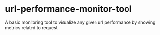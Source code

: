 # url-performance-monitor-tool
A basic monitoring tool to visualize any given url performance by showing metrics related to request
